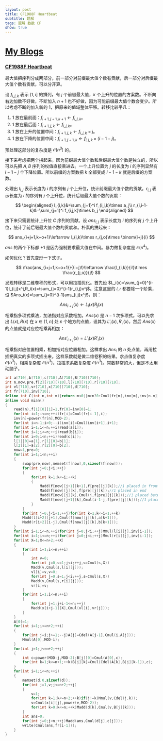 ```yaml
---
layout: post
title: CF1988F Heartbeat
subtitle: 题解
tags: 题解 数数 CF
show: true
---
```


# [My Blogs](https://www.cnblogs.com/WrongAnswer90/p/18350570)

### [CF1988F Heartbeat](https://www.luogu.com.cn/problem/CF1988F)

最大值把序列分成两部分，前一部分对前缀最大值个数有贡献，后一部分对后缀最大值个数有贡献，可以分开算。

设 $f_{i,j,k}$ 表示 $[1,i]$ 的排列，有 $j$ 个前缀最大值，$k$ 个上升的位置的方案数。不断向右边加数不好做，不断加入 $n+1$ 也不好做，因为可能前缀最大值个数会变少。所以考虑不断的加入新的 $1$，把原来的值域整体平移。转移比较平凡：

1. $1$ 放在最前面：$f_{i+1,j+1,k+1}\leftarrow f_{i,j,k}$。
2. $1$ 放在最后面：$f_{i+1,j,k}\leftarrow f_{i,j,k}$。
3. $1$ 放在上升的位置中间：$f_{i+1,j,k}\leftarrow f_{i,j,k}\times j$。
4. $1$ 放在下降的位置中间：$f_{i+1,j+1,k}\leftarrow f_{i,j,k}\times (i-1-j)$。

预处理这部分的复杂度是 $\mathcal O(n^3)$ 的。

接下来考虑把两个拼起来。因为前缀最大值个数和后缀最大值个数是独立的，所以可以先把 $A,B$ 序列的权值直接乘进去。一个上升位置为 $j$ 的长度为 $i$ 的序列显然有 $i-1-j$ 个下降位置。所以前缀的方案数把 $k$ 全部变成 $i-1-k$ 就是后缀的方案数。

处理出 $l_{i,j}$ 表示长度为 $i$ 的序列有 $j$ 个上升位，统计前缀最大值个数的贡献。$r_{i,j}$ 表示长度为 $i$ 的序列有 $j$ 个上升位，统计后缀最大值个数的贡献：

$$
\begin{aligned}
l_{i,k}&=\sum_{j=1}^i f_{i,j,k}\times a_j\\
r_{i,i-1-k}&=\sum_{j=1}^i f_{i,j,k}\times b_j
\end{aligned}
$$

接下来只需要统计上升位 $C$ 序列的贡献。设 $ans_{i,j}$ 表示长度为 $i$ 的序列有 $j$ 个上升位，统计了前后缀最大值个数的贡献和。朴素的拼起来：

$$
ans_{i+j+1,k+o+1}\leftarrow l_{i,k}\times r_{j,o}\times \binom{i+j}{i}
$$

$ans$ 的两个下标都 $+1$ 是因为强制要求最大值在中间。暴力做复杂度是 $\mathcal O(n^4)$。

如何优化？首先变形一下式子。

$$
\frac{ans_{i+j+1,k+o+1}}{(i+j)!}\leftarrow \frac{l_{i,k}}{i!}\times \frac{r_{j,o}}{j!}
$$

发现转移是二维卷积的形式，可以用拉插优化。首先设 $L_i(x)=\sum_{j=0}^{i-1}l_{i,j}x^j,R_i(x)=\sum_{j=0}^{i-1}r_{i,j}x^j$。注意这里的 $l,r$ 都要除一个阶乘，设 $Ans_i(x)=\sum_{j=0}^{i-1}ans_{i,j}x^j$，则：

$$
Ans_{i+j}(x)\leftarrow L_i(x)R_j(x)
$$

相乘指多项式乘法，加法指对应系数相加。$Ans(x)$ 是 $n-1$ 次多项式，可以先求出 $L(x),R(x)$ 在 $x\in [1,n]$ 处 $n$ 个地方的点值，设其为 $L'_i(x),R'_i(x)$，然后 $Ans(x)$ 的点值就是对应位相乘再相加：

$$
Ans'_{i+j}(x)=L'_i(x)R'_i(x)
$$

相乘指对应位置相乘，相加指对应位置相加。这样求出 $Ans_i$ 的 $n$ 处点值，再用拉插把真实的多项式插出来，这样系数就是做二维卷积的结果。求点值复杂度 $\mathcal O(n^3)$，相乘复杂度 $\mathcal O(n^3)$，拉插求系数复杂度 $\mathcal O(n^3)$。常数非常的大，但是不太用动脑子。

```cpp
int a[710],b[710],c[710],A[710],B[710][710];
int n,now,pre,f[2][710][710],l[710][710],r[710][710];
int vl[710],vr[710],x[710][710],d[710];
int fr[710],inv[710];
inline int C(int n,int m){return m<0||m>n?0:Cmul(fr[n],inv[m],inv[n-m]);}
inline void mian()
{
	read(n),f[1][0][1]=1,fr[0]=inv[0]=1;
	for(int i=1;i<=n;++i)fr[i]=Cmul(fr[i-1],i);
	inv[n]=power(fr[n],MOD-2);
	for(int i=n-1;i>0;--i)inv[i]=Cmul(inv[i+1],i+1);
	for(int i=1;i<=n;++i)read(a[i]);
	for(int i=1;i<=n;++i)read(b[i]);
	for(int i=0;i<n;++i)read(c[i]);
	l[1][0]=a[1],r[1][0]=b[1];
	l[2][1]=a[2],r[2][0]=b[2];
	now=1,pre=0;
	for(int i=1;i<n;++i)
	{
		swap(pre,now),memset(f[now],0,sizeof(f[now]));
		for(int j=0;j<i;++j)
		{
			for(int k=1;k<=i;++k)
			{
				Madd(f[now][j+1][k+1],f[pre][j][k]);//1 placed in front
				Madd(f[now][j][k],f[pre][j][k]);//1 placed in end
				Madd(f[now][j][k],Cmul(j,f[pre][j][k]));//1 placed between a up
				Madd(f[now][j+1][k],Cmul(i-1-j,f[pre][j][k]));//1 placed between a down
			}
		}
		for(int j=0;j<i+1;++j)for(int k=1;k<=i+1;++k)
		Madd(l[i+2][j+1],Cmul(f[now][j][k],a[k+1])),
		Madd(r[i+2][i-j],Cmul(f[now][j][k],b[k+1]));
	}
	for(int i=1;i<=n;++i)for(int j=0;j<i;++j)Mmul(l[i][j],inv[i-1]);
	for(int i=1;i<=n;++i)for(int j=0;j<i;++j)Mmul(r[i][j],inv[i-1]);
	for(int X=1;X<=n+2;++X)
	{
		for(int i=1;i<=n;++i)
		{
			int v=0;
			for(int j=0,s=1;j<i;++j,s=Cmul(s,X))
			Madd(v,Cmul(s,l[i][j]));
			vl[i]=v,v=0;
			for(int j=0,s=1;j<i;++j,s=Cmul(s,X))
			Madd(v,Cmul(s,r[i][j]));
			vr[i]=v;
		}
		for(int i=1;i<=n;++i)
		{
			for(int j=1;j+i-1<=n;++j)
			Madd(x[i+j-1][X],Cmul(vl[i],vr[j]));
		}
	}
	A[0]=1;
	for(int i=1;i<=n+2;++i)
	{
		for(int j=i;j>=1;--j)A[j]=Cdel(A[j-1],Cmul(i,A[j]));
		Mmul(A[0],MOD-i);
	}
	for(int j=1;j<=n+2;++j)
	{
		int c=power(MOD-j,MOD-2);B[j][0]=Cmul(A[0],c);
		for(int k=1;k<=n+1;++k)B[j][k]=Cmul(Cdel(A[k],B[j][k-1]),c);
	}
	for(int i=1;i<=n;++i)
	{
		memset(d,0,sizeof(d));
		for(int j=1,v;j<=n+2;++j)
		{
			v=1;
			for(int k=1;k<=n+2;++k)if(j!=k)Mmul(v,Cdel(j,k));
			v=Cmul(x[i][j],power(v,MOD-2));
			for(int k=0;k<=n;++k)Madd(d[k],Cmul(v,B[j][k]));
		}
		int ans=0;
		for(int j=0;j<n;++j)Madd(ans,Cmul(d[j],c[j]));
		write(Cmul(ans,fr[i-1]));
	}
}
```